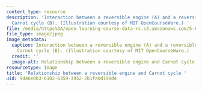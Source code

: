 ```yaml
---
content_type: resource
description: 'Interaction between a reversible engine (A) and a reversible ideal gas
  Carnot cycle (B). (Illustration courtesy of MIT OpenCourseWare.) '
file: /media/https%3A/open-learning-course-data-rc.s3.amazonaws.com/5-60-thermodynamics-kinetics-spring-2008/9d46e0b36102635939522b1fa0d198d4_5-60s08-th.jpg
file_type: image/jpeg
image_metadata:
  caption: Interaction between a reversible engine (A) and a reversible ideal gas
    Carnot cycle (B). (Illustration courtesy of MIT OpenCourseWare.)
  credit: ''
  image-alt: Relationship between a reversible engine and Carnot cycle.
resourcetype: Image
title: 'Relationship between a reversible engine and Carnot cycle '
uid: 9d46e0b3-6102-6359-3952-2b1fa0d198d4
---
```


